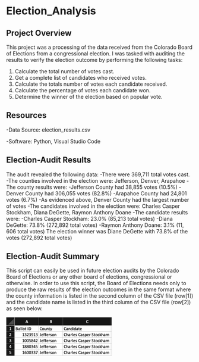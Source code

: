 # Election_Analysis

## Project Overview
This project was a processing of the data received from the Colorado Board of Elections from a congressional election. I was tasked with auditing the results to verify the election outcome by performing the following tasks:

1. Calculate the total number of votes cast.
2. Get a complete list of candidates who received votes. 
3. Calculate the totals number of votes each candidate received. 
4. Calculate the percentage of votes each candidate won.
5. Determine the winner of the election based on popular vote.

## Resources
-Data Source: election_results.csv

-Software: Python, Visual Studio Code

## Election-Audit Results
The audit revealed the following data:
-There were 369,711 total votes cast.
-The counties involved in the election were: Jefferson, Denver, Arapahoe
-The county results were:
  -Jefferson County had 38,855 votes (10.5%)
  -Denver County had 306,055 votes (82.8%)
  -Arapahoe County had 24,801 votes (6.7%)
-As evidenced above, Denver County had the largest number of votes
-The candidates involved in the election were: Charles Casper Stockham, Diana DeGette, Raymon Anthony Doane
-The candidate results were: 
  -Charles Casper Stockham: 23.0% (85,213 total votes)
  -Diana DeGette: 73.8% (272,892 total votes)
  -Raymon Anthony Doane: 3.1% (11, 606 total votes)
The election winner was Diane DeGette with 73.8% of the votes (272,892 total votes)

## Election-Audit Summary
This script can easily be used in future election audits by the Colorado Board of Elections or any other board of elections, congressional or otherwise. In order to use this script, the Board of Elections needs only to produce the raw results of the election outcomes in the same format where the county information is listed in the second column of the CSV file (row[1]) and the candidate name is listed in the third column of the CSV file (row[2]) as seen below. 

![](Election_CSV.png)

